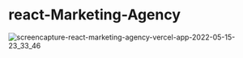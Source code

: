 # react-Marketing-Agency
![screencapture-react-marketing-agency-vercel-app-2022-05-15-23_33_46](https://user-images.githubusercontent.com/90055525/168492778-a5966286-f7bc-4457-9c1d-c555eec000ea.png)
